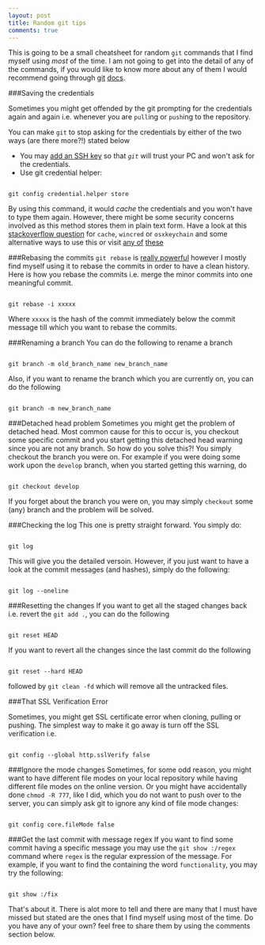 ```yaml
---
layout: post
title: Random git tips
comments: true
---
```


This is going to be a small cheatsheet for random `git` commands that I find myself using *most* of the time. I am not going to get into the detail of any of the commands, if you would like to know more about any of them I would recommend going through [git](http://git-scm.com/docs/) [docs](https://www.kernel.org/pub/software/scm/git/docs/).

###Saving the credentials

Sometimes you might get offended by the git prompting for the credentials again and again i.e. whenever you are `pull`ing or `push`ing to the repository.

You can make `git` to stop asking for the credentials by either of the two ways (are there more?!) stated below

- You may [add an SSH key](https://help.github.com/articles/generating-ssh-keys/) so that *`git`* will trust your PC and won't ask for the credentials.
- Use git credential helper:

<pre><code class="shell">
git config credential.helper store
</code></pre>

By using this command, it would *cache* the credentials and you won't have to type them again. However, there might be some security concerns involved as this method stores them in plain text form. Have a look at this [stackoverflow question](http://stackoverflow.com/questions/5343068/is-there-a-way-to-skip-password-typing-when-using-https-github) for `cache`, `wincred` or `osxkeychain` and some alternative ways to use this or visit [any of](http://git-scm.com/docs/gitcredentials) [these](http://git-scm.com/docs/technical/api-credentials.html)

###Rebasing the commits
`git rebase` is [really powerful](http://git-scm.com/docs/git-rebase) however I mostly find myself using it to rebase the commits in order to have a clean history. Here is how you rebase the commits i.e. merge the minor commits into one meaningful commit.

<pre><code class="shell">
git rebase -i xxxxx
</code></pre>

Where `xxxxx` is the hash of the commit immediately below the commit message till which you want to rebase the commits.


###Renaming a branch
You can do the following to rename a branch

<pre><code class="shell">
git branch -m old_branch_name new_branch_name
</code></pre>

Also, if you want to rename the branch which you are currently on, you can do the following

<pre><code class="shell">
git branch -m new_branch_name
</code></pre>

###Detached head problem
Sometimes you might get the problem of detached head. Most common cause for this to occur is, you checkout some specific commit and you start getting this detached head warning since you are not any branch. So how do you solve this?! You simply checkout the branch you were on. For example if you were doing some work upon the `develop` branch, when you started getting this warning, do

<pre><code class="shell">
git checkout develop
</code></pre>

If you forget about the branch you were on, you may simply `checkout` some (any) branch and the problem will be solved.

###Checking the log
This one is pretty straight forward. You simply do:

<pre><code class="shell">
git log
</code></pre>

This will give you the detailed versoin. However, if you just want to have a look at the commit messages (and hashes), simply do the following:

<pre><code class="shell">
git log --oneline
</code></pre>

###Resetting the changes
If you want to get all the staged changes back i.e. revert the `git add .`, you can do the following

<pre><code class="shell">
git reset HEAD
</code></pre>

If you want to revert all the changes since the last commit do the following

<pre><code class="shell">
git reset --hard HEAD
</code></pre>

followed by `git clean -fd` which will remove all the untracked files.

###That SSL Verification Error

Sometimes, you might get SSL certificate error when cloning, pulling or pushing. The simplest way to make it go away is turn off the SSL verification i.e.

<pre><code class="shell">
git config --global http.sslVerify false
</code></pre>

###Ignore the mode changes
Sometimes, for some odd reason, you might want to have different file modes on your local repository while having different file modes on the online version. Or you might have accidentally done `chmod -R 777`, like I did, which you do not want to push over to the server, you can simply ask git to ignore any kind of file mode changes:

<pre><code class="shell">
git config core.fileMode false
</code></pre>

###Get the last commit with message regex
If you want to find some commit having a specific message you may use the `git show :/regex` command where `regex` is the regular expression of the message. For example, if you want to find the containing the word `functionality`, you may try the following:

<pre><code class="shell">
git show :/fix
</code></pre>

That's about it. There is alot more to tell and there are many that I must have missed but stated are the ones that I find myself using most of the time. Do you have any of your own? feel free to share them by using the comments section below.
